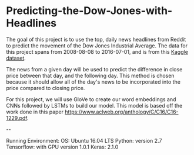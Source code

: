 # Predicting-the-Dow-Jones-with-Headlines

The goal of this project is to use the top, daily news headlines from Reddit to predict the movement of the Dow Jones Industrial Average. The data for this project spans from 2008-08-08 to 2016-07-01, and is from this [Kaggle dataset](https://www.kaggle.com/aaron7sun/stocknews). 

The news from a given day will be used to predict the difference in close price between that day, and the following day. This method is chosen because it should allow all of the day's news to be incorporated into the price compared to closing price.

For this project, we will use GloVe to create our word embeddings and CNNs followed by LSTMs to build our model. This model is based off the work done in this paper https://www.aclweb.org/anthology/C/C16/C16-1229.pdf.

--

Running Environment:
OS: Ubuntu 16.04 LTS
Python: version 2.7
Tensorflow: with GPU version 1.0.1
Keras: 2.1.0

